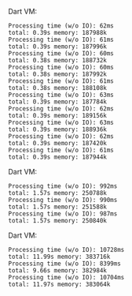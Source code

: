 
Dart VM:

	Processing time (w/o IO): 62ms
	total: 0.39s memory: 187988k
	Processing time (w/o IO): 61ms
	total: 0.39s memory: 187996k
	Processing time (w/o IO): 60ms
	total: 0.38s memory: 188732k
	Processing time (w/o IO): 60ms
	total: 0.38s memory: 187992k
	Processing time (w/o IO): 61ms
	total: 0.38s memory: 188108k
	Processing time (w/o IO): 63ms
	total: 0.39s memory: 187784k
	Processing time (w/o IO): 62ms
	total: 0.39s memory: 189156k
	Processing time (w/o IO): 63ms
	total: 0.39s memory: 188936k
	Processing time (w/o IO): 62ms
	total: 0.39s memory: 187420k
	Processing time (w/o IO): 61ms
	total: 0.39s memory: 187944k

Dart VM:

	Processing time (w/o IO): 992ms
	total: 1.57s memory: 250788k
	Processing time (w/o IO): 990ms
	total: 1.57s memory: 251588k
	Processing time (w/o IO): 987ms
	total: 1.57s memory: 250840k

Dart VM:

	Processing time (w/o IO): 10728ms
	total: 11.99s memory: 383716k
	Processing time (w/o IO): 8399ms
	total: 9.66s memory: 382984k
	Processing time (w/o IO): 10704ms
	total: 11.97s memory: 383064k
